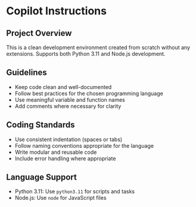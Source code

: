 # Copilot Instructions

<!-- Use this file to provide workspace-specific custom instructions to Copilot. For more details, visit https://code.visualstudio.com/docs/copilot/copilot-customization#_use-a-githubcopilotinstructionsmd-file -->

## Project Overview
This is a clean development environment created from scratch without any extensions.
Supports both Python 3.11 and Node.js development.

## Guidelines
- Keep code clean and well-documented
- Follow best practices for the chosen programming language
- Use meaningful variable and function names
- Add comments where necessary for clarity

## Coding Standards
- Use consistent indentation (spaces or tabs)
- Follow naming conventions appropriate for the language
- Write modular and reusable code
- Include error handling where appropriate

## Language Support
- Python 3.11: Use `python3.11` for scripts and tasks
- Node.js: Use `node` for JavaScript files
